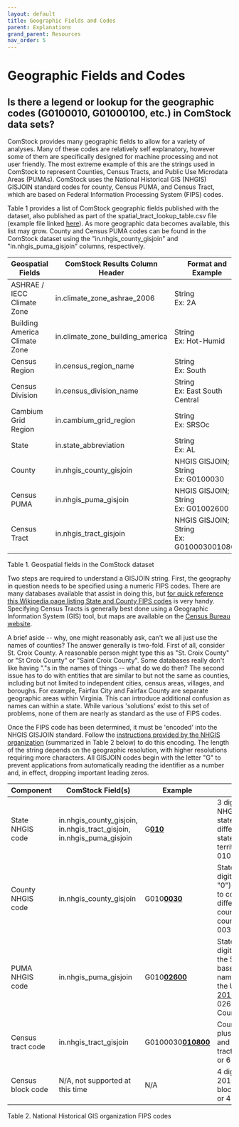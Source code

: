 ```yaml
---
layout: default
title: Geographic Fields and Codes
parent: Explanations
grand_parent: Resources
nav_order: 5
---
```


# Geographic Fields and Codes 

## Is there a legend or lookup for the geographic codes (G0100010, G01000100, etc.) in ComStock data sets?

ComStock provides many geographic fields to allow for a variety of analyses. Many of these codes are relatively self explanatory, however some of them are specifically designed for machine processing and not user friendly. The most extreme example of this are the strings used in ComStock to represent Counties, Census Tracts, and Public Use Microdata Areas (PUMAs). ComStock uses the National Historical GIS (NHGIS) GISJOIN standard codes for county, Census PUMA, and Census Tract, which are based on Federal Information Processing System (FIPS) codes.

Table 1 provides a list of ComStock geographic fields published with the dataset, also published as part of the spatial_tract_lookup_table.csv file (example file linked [here](https://data.openei.org/s3_viewer?bucket=oedi-data-lake&prefix=nrel-pds-building-stock%2Fend-use-load-profiles-for-us-building-stock%2F2021%2Fresstock_amy2018_release_1%2Fgeographic_information%2F)). As more geographic data becomes available, this list may grow. County and Census PUMA codes can be found in the ComStock dataset using the \"in.nhgis_county_gisjoin\" and \"in.nhgis_puma_gisjoin\" columns, respectively.

| Geospatial Fields             | ComStock Results Column Header   | Format and Example                          |
|-------------------------------|----------------------------------|---------------------------------------------|
| ASHRAE / IECC Climate Zone    | in.climate_zone_ashrae_2006      | String<br>Ex: 2A                            |
| Building America Climate Zone | in.climate_zone_building_america | String<br>Ex: Hot-Humid                     |
| Census Region                 | in.census_region_name            | String<br>Ex: South                         |
| Census Division               | in.census_division_name          | String<br>Ex: East South Central            |
| Cambium Grid Region           | in.cambium_grid_region           | String<br>Ex: SRSOc                         |
| State                         | in.state_abbreviation            | String<br>Ex: AL                            |
| County                        | in.nhgis_county_gisjoin          | NHGIS GISJOIN; String<br>Ex: G0100030       |
| Census PUMA                   | in.nhgis_puma_gisjoin            | NHGIS GISJOIN; String<br>Ex: G01002600      |
| Census Tract                  | in.nhgis_tract_gisjoin           | NHGIS GISJOIN; String<br>Ex: G0100030010800 |

Table 1. Geospatial fields in the ComStock dataset

Two steps are required to understand a GISJOIN string. First, the geography in question needs to be specified using a numeric FIPS codes. There are many databases available that assist in doing this, but [for quick reference this Wikipedia page listing State and County FIPS codes](https://en.wikipedia.org/wiki/List_of_United_States_FIPS_codes_by_county) is very handy. Specifying Census Tracts is generally best done using a Geographic Information System (GIS) tool, but maps are available on the [Census Bureau website](https://www.census.gov/geographies/reference-maps/2010/geo/2010-census-tract-maps.html).

A brief aside -- why, one might reasonably ask, can't we all just use the names of counties? The answer generally is two-fold. First of all, consider St. Croix County. A reasonable person might type this as "St. Croix County" or "St Croix County" or "Saint Croix County". Some databases really don't like having "."s in the names of things -- what do we do then? The second issue has to do with entities that are similar to but not the same as counties, including but not limited to independent cities, census areas, villages, and boroughs. For example, Fairfax City and Fairfax County are separate geographic areas within Virginia. This can introduce additional confusion as names can within a state. While various 'solutions' exist to this set of problems, none of them are nearly as standard as the use of FIPS codes.

Once the FIPS code has been determined, it must be 'encoded' into the NHGIS GISJOIN standard. Follow the [instructions provided by the NHGIS organization](https://www.nhgis.org/geographic-crosswalks#geog-ids) (summarized in Table 2 below) to do this encoding. The length of the string depends on the geographic resolution, with higher resolutions requiring more characters. All GISJOIN codes begin with the letter "G" to prevent applications from automatically reading the identifier as a number and, in effect, dropping important leading zeros.

| Component         | ComStock Field(s)                                                      | Example        | Notes |
|-------------------|------------------------------------------------------------------------|----------------|---------------------------------------------------------------------------------------------------------------------------------------------------------------------------------------------------|
| State NHGIS code  | in.nhgis_county_gisjoin, in.nhgis_tract_gisjoin, in.nhgis_puma_gisjoin | G<u><b>010</b></u>           | 3 digits (FIPS + "0"). NHGIS adds a zero to state FIPS codes to differentiate current states from historical territories.<br>010 = Alabama                                                        |
| County NHGIS code | in.nhgis_county_gisjoin                                                | G010<u><b>0030</b></u>       | State NHGIS code plus 4 digits (county FIPS + "0"). NHGIS adds a zero to county FIPS codes to differentiate current counties from historical counties.<br>0030 = Baldwin County                   |
| PUMA NHGIS code   | in.nhgis_puma_gisjoin                                                  | G010<u><b>02600</b></u>      | State NHGIS code plus 5 digits (PUMA). To find the 5-digit PUMA code based on a city or place name, use this file from the U.S. Census Bureau: [2010_PUMA_Names.pdf](https://www2.census.gov/geo/pdfs/reference/puma/2010_PUMA_Names.pdf)<br>02600 = Baldwin County PUMA |
| Census tract code | in.nhgis_tract_gisjoin                                                 | G0100030<u><b>010800</b></u> | County NHGIS code plus 6 digits for 2000 and 2010 tracts. 1990 tract codes use either 4 or 6 digits.                                                                                              |
| Census block code | N/A, not supported at this time                                        | N/A            | 4 digits for 2000 and 2010 blocks. 1990 block codes use either 3 or 4 digits.                                                                                                                     |

Table 2. National Historical GIS organization FIPS codes
